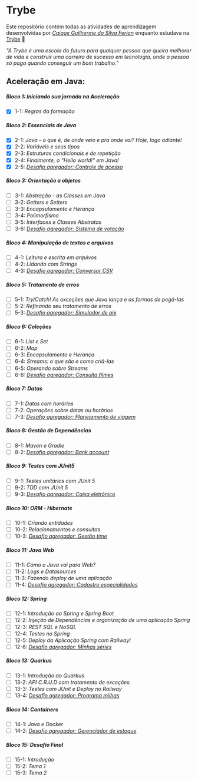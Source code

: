 # Trybe

Este repositório contém todas as atividades de aprendizagem desenvolvidas por _[Caique Guilherme da Silva Ferian](https://www.linkedin.com/in/caique-ferian-6a1320153/)_ enquanto estudava na [Trybe](https://www.betrybe.com/) :rocket:

_"A Trybe é uma escola do futuro para qualquer pessoa que queira melhorar de vida e construir uma carreira de sucesso em tecnologia, onde a pessoa só paga quando conseguir um bom trabalho."_

## Aceleração em Java:

##### Bloco 1: Iniciando sua jornada na Aceleração

- [X] 1-1: _Regras da formação_

##### Bloco 2: Essenciais de Java

- [X] 2-1: _Java - o que é, de onde veio e pra onde vai? Hoje, logo adiante!_
- [X] 2-2: _Variáveis e seus tipos_
- [X] 2-3: _Estruturas condicionais e de repetição_
- [X] 2-4: _Finalmente, o "Hello world!" em Java!_
- [X] 2-5: _[Desafio agregador: Controle de acesso](https://github.com/Caique-Ferian/Aceleracao-trybe-java/tree/main/Bloco-1/Projeto/acc-java-08-exercises-controle-de-acesso)_

##### Bloco 3: Orientação a objetos

- [ ] 3-1: _Abstração - as Classes em Java_
- [ ] 3-2: _Getters e Setters_
- [ ] 3-3: _Encapsulamento e Herança_
- [ ] 3-4: _Polimorfismo_
- [ ] 3-5: _Interfaces e Classes Abstratas_
- [ ] 3-6: _[Desafio agregador: Sistema de votação]()_

##### Bloco 4: Manipulação de textos e arquivos

- [ ] 4-1: _Leitura e escrita em arquivos_
- [ ] 4-2: _Lidando com Strings_
- [ ] 4-3: _[Desafio agregador: Conversor CSV]()_

##### Bloco 5: Tratamento de erros

- [ ] 5-1: _Try/Catch! As exceções que Java lança e as formas de pegá-las_
- [ ] 5-2: _Refinando seu tratamento de erros_
- [ ] 5-3: _[Desafio agregador: Simulador de pix]()_

##### Bloco 6: Coleções

- [ ] 6-1: _List e Set_
- [ ] 6-2: _Map_
- [ ] 6-3: _Encapsulamento e Herança_
- [ ] 6-4: _Streams: o que são e como criá-las_
- [ ] 6-5: _Operando sobre Streams_
- [ ] 6-6: _[Desafio agregador: Consulta filmes]()_

##### Bloco 7: Datas

- [ ] 7-1: _Datas com horários_
- [ ] 7-2: _Operações sobre datas ou horários_
- [ ] 7-3: _[Desafio agregador: Planejamento de viagem]()_

##### Bloco 8: Gestão de Dependências

- [ ] 8-1: _Maven e Gradle_
- [ ] 8-2: _[Desafio agregador: Bank account]()_

##### Bloco 9: Testes com JUnit5

- [ ] 9-1: _Testes unitários com JUnit 5_
- [ ] 9-2: _TDD com JUnit 5_
- [ ] 9-3: _[Desafio agregador: Caixa eletrônico]()_

##### Bloco 10: ORM - Hibernate

- [ ] 10-1: _Criando entidades_
- [ ] 10-2: _Relacionamentos e consultas_
- [ ] 10-3: _[Desafio agregador: Gestão time]()_

##### Bloco 11: Java Web

- [ ] 11-1: _Como o Java vai para Web?_
- [ ] 11-2: _Logs e Datasources_
- [ ] 11-3: _Fazendo deploy de uma aplicação_
- [ ] 11-4: _[Desafio agregador: Cadastro especialidades]()_

##### Bloco 12: Spring

- [ ] 12-1: _Introdução ao Spring e Spring Boot_
- [ ] 12-2: _Injeção de Dependências e organização de uma aplicação Spring_
- [ ] 12-3: _REST SQL e NoSQL_
- [ ] 12-4: _Testes no Spring_
- [ ] 12-5: _Deploy da Aplicação Spring com Railway!_
- [ ] 12-6: _[Desafio agregador: Minhas séries]()_

##### Bloco 13: Quarkus

- [ ] 13-1: _Introdução ao Quarkus_
- [ ] 13-2: _API C.R.U.D com tratamento de exceções_
- [ ] 13-3: _Testes com JUnit e Deploy no Railway_
- [ ] 13-4: _[Desafio agregador: Programa milhas]()_

##### Bloco 14: Containers

- [ ] 14-1: _Java e Docker_
- [ ] 14-2: _[Desafio agregador: Gerenciador de estoque]()_

##### Bloco 15: Desafio Final

- [ ] 15-1: _Introdução_
- [ ] 15-2: _Tema 1_
- [ ] 15-3: _Tema 2_
